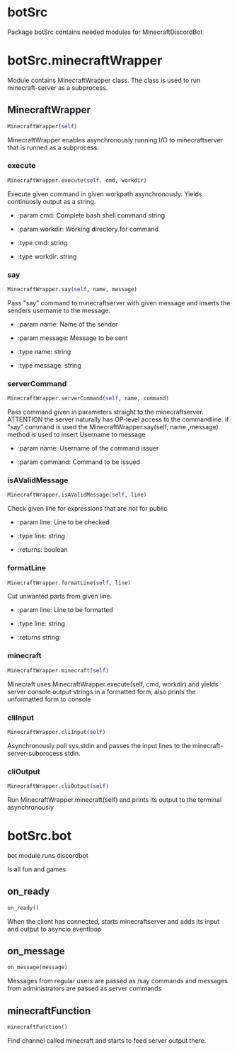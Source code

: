 <h1 id="botSrc">botSrc</h1>


Package botSrc contains needed
modules for MinecraftDiscordBot

<h1 id="botSrc.minecraftWrapper">botSrc.minecraftWrapper</h1>


Module contains MinecraftWrapper class.
The class is used to run minecraft-server as a subprocess.

<h2 id="botSrc.minecraftWrapper.MinecraftWrapper">MinecraftWrapper</h2>

```python
MinecraftWrapper(self)
```

MinecraftWrapper enables asynchronously running I/O to
minecraftserver that is runned as a subprocess.

<h3 id="botSrc.minecraftWrapper.MinecraftWrapper.execute">execute</h3>

```python
MinecraftWrapper.execute(self, cmd, workdir)
```

Execute given command in given workpath asynchronously.
Yields continuosly output as a string.

- :param cmd: Complete bash shell command string

- :param workdir: Working directory for command

- :type cmd: string

- :type workdir: string


<h3 id="botSrc.minecraftWrapper.MinecraftWrapper.say">say</h3>

```python
MinecraftWrapper.say(self, name, message)
```

Pass "say" command to minecraftserver with given message
and inserts the senders username to the message.


- :param name: Name of the sender

- :param message: Message to be sent

- :type name: string

- :type message: string


<h3 id="botSrc.minecraftWrapper.MinecraftWrapper.serverCommand">serverCommand</h3>

```python
MinecraftWrapper.serverCommand(self, name, command)
```

Pass command given in parameters straight to the minecraftserver.
ATTENTION the server naturally has OP-level access to the commandline.
if "say" command is used the MinecraftWrapper.say(self, name ,message)
method is used to insert Username to message


- :param name: Username of the command issuer

- :param command: Command to be issued


<h3 id="botSrc.minecraftWrapper.MinecraftWrapper.isAValidMessage">isAValidMessage</h3>

```python
MinecraftWrapper.isAValidMessage(self, line)
```

Check given line for expressions that are not for public

- :param line: Line to be checked

- :type line: string

- :returns: boolean

<h3 id="botSrc.minecraftWrapper.MinecraftWrapper.formatLine">formatLine</h3>

```python
MinecraftWrapper.formatLine(self, line)
```

Cut unwanted parts from given line.

- :param line: Line to be formatted

- :type line: string

- :returns string:


<h3 id="botSrc.minecraftWrapper.MinecraftWrapper.minecraft">minecraft</h3>

```python
MinecraftWrapper.minecraft(self)
```

Minecraft uses MinecraftWrapper.execute(self, cmd, workdir) and yields
server console output strings in a formatted form, also
prints the unformatted form to console

<h3 id="botSrc.minecraftWrapper.MinecraftWrapper.cliInput">cliInput</h3>

```python
MinecraftWrapper.cliInput(self)
```

Asynchronously poll sys.stdin and passes the input lines to the
minecraft-server-subprocess stdin.

<h3 id="botSrc.minecraftWrapper.MinecraftWrapper.cliOutput">cliOutput</h3>

```python
MinecraftWrapper.cliOutput(self)
```

Run MinecraftWrapper.minecraft(self) and prints its output to
the terminal asynchronously

<h1 id="botSrc.bot">botSrc.bot</h1>


bot module runs discordbot

Is all fun and games

<h2 id="botSrc.bot.on_ready">on_ready</h2>

```python
on_ready()
```

When the client has connected, starts minecraftserver and adds
its input and output to asyncio eventloop

<h2 id="botSrc.bot.on_message">on_message</h2>

```python
on_message(message)
```

Messages from regular users are passed as /say commands and messages
from administrators are passed as server commands

<h2 id="botSrc.bot.minecraftFunction">minecraftFunction</h2>

```python
minecraftFunction()
```

Find channel called minecraft and starts to feed server output
there.

